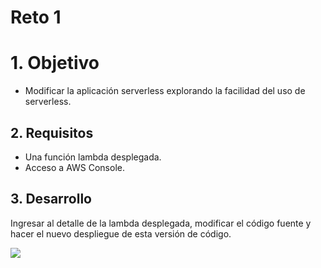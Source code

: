 # Reto 1

# 1. Objetivo 
- Modificar la aplicación serverless explorando la facilidad del uso de serverless.

## 2. Requisitos
- Una función lambda desplegada.
- Acceso a AWS Console.

## 3. Desarrollo 

Ingresar al detalle de la lambda desplegada, modificar el código fuente y hacer el nuevo despliegue de esta versión de código.

<img src="img/r1-lambda-detail.png">
